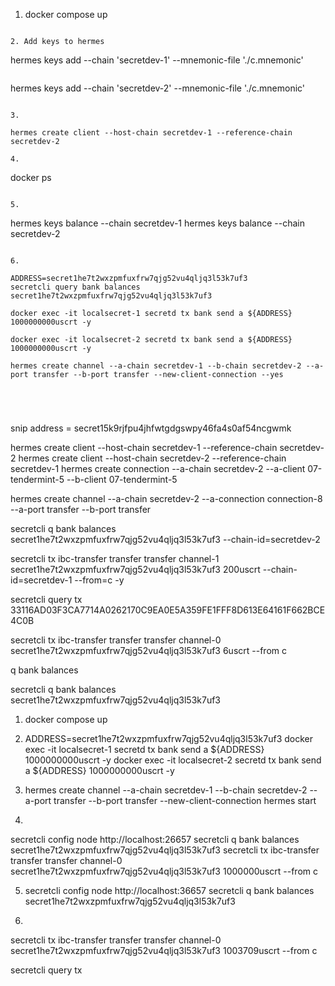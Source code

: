 1. docker compose up

```

2. Add keys to hermes

```

hermes keys add --chain 'secretdev-1' --mnemonic-file './c.mnemonic'

```

```

hermes keys add --chain 'secretdev-2' --mnemonic-file './c.mnemonic'

```

3.

hermes create client --host-chain secretdev-1 --reference-chain secretdev-2

4.

```

docker ps

```

5.

```

hermes keys balance --chain secretdev-1
hermes keys balance --chain secretdev-2

```

6.

ADDRESS=secret1he7t2wxzpmfuxfrw7qjg52vu4qljq3l53k7uf3
secretcli query bank balances secret1he7t2wxzpmfuxfrw7qjg52vu4qljq3l53k7uf3

docker exec -it localsecret-1 secretd tx bank send a ${ADDRESS} 1000000000uscrt -y

docker exec -it localsecret-2 secretd tx bank send a ${ADDRESS} 1000000000uscrt -y

hermes create channel --a-chain secretdev-1 --b-chain secretdev-2 --a-port transfer --b-port transfer --new-client-connection --yes





```

snip address = secret15k9rjfpu4jhfwtgdgswpy46fa4s0af54ncgwmk

hermes create client --host-chain secretdev-1 --reference-chain secretdev-2
hermes create client --host-chain secretdev-2 --reference-chain secretdev-1
hermes create connection --a-chain secretdev-2 --a-client 07-tendermint-5 --b-client 07-tendermint-5

hermes create channel --a-chain secretdev-2 --a-connection connection-8 --a-port transfer --b-port transfer

secretcli q bank balances secret1he7t2wxzpmfuxfrw7qjg52vu4qljq3l53k7uf3 --chain-id=secretdev-2

secretcli tx ibc-transfer transfer transfer channel-1 secret1he7t2wxzpmfuxfrw7qjg52vu4qljq3l53k7uf3 200uscrt --chain-id=secretdev-1 --from=c -y

secretcli query tx 33116AD03F3CA7714A0262170C9EA0E5A359FE1FFF8D613E64161F662BCE4C0B

secretcli tx ibc-transfer transfer transfer channel-0 secret1he7t2wxzpmfuxfrw7qjg52vu4qljq3l53k7uf3 6uscrt --from c

q bank balances

secretcli q bank balances secret1he7t2wxzpmfuxfrw7qjg52vu4qljq3l53k7uf3

1.  docker compose up

2.  ADDRESS=secret1he7t2wxzpmfuxfrw7qjg52vu4qljq3l53k7uf3
    docker exec -it localsecret-1 secretd tx bank send a ${ADDRESS} 1000000000uscrt -y
    docker exec -it localsecret-2 secretd tx bank send a ${ADDRESS} 1000000000uscrt -y

3.  hermes create channel --a-chain secretdev-1 --b-chain secretdev-2 --a-port transfer --b-port transfer --new-client-connection
    hermes start

4.

secretcli config node http://localhost:26657
secretcli q bank balances secret1he7t2wxzpmfuxfrw7qjg52vu4qljq3l53k7uf3
secretcli tx ibc-transfer transfer transfer channel-0 secret1he7t2wxzpmfuxfrw7qjg52vu4qljq3l53k7uf3 1000000uscrt --from c

5.  secretcli config node http://localhost:36657
    secretcli q bank balances secret1he7t2wxzpmfuxfrw7qjg52vu4qljq3l53k7uf3

6.

secretcli tx ibc-transfer transfer transfer channel-0 secret1he7t2wxzpmfuxfrw7qjg52vu4qljq3l53k7uf3 1003709uscrt --from c

secretcli query tx
